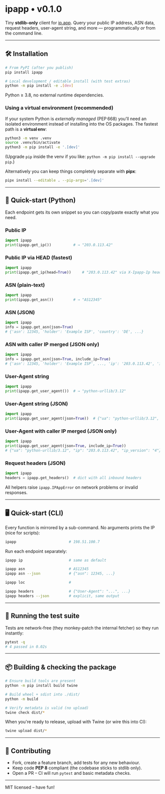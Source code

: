 # ipapp • v0.1.0

Tiny **stdlib-only** client for [ip.app](https://ip.app).
Query your public IP address, ASN data, request headers, user-agent string, and more — programmatically *or* from the command line.

---

## 🛠 Installation

```bash
# From PyPI (after you publish)
pip install ipapp

# Local development / editable install (with test extras)
python -m pip install -e .[dev]
```

Python ≥ 3.8, no external runtime dependencies.

### Using a virtual environment (recommended)

If your system Python is *externally managed* (PEP 668) you’ll need an isolated environment instead of installing into the OS packages. The fastest path is a **virtual env**:

```bash
python3 -m venv .venv
source .venv/bin/activate
python3 -m pip install -e '.[dev]'
```

(Upgrade `pip` inside the venv if you like: `python -m pip install --upgrade pip`.)

Alternatively you can keep things completely separate with **pipx**:

```bash
pipx install --editable . --pip-args='.[dev]'
```

---

## 🚀 Quick-start (Python)

Each endpoint gets its own snippet so you can copy/paste exactly what you need.

### Public IP

```python
import ipapp
print(ipapp.get_ip())          # → "203.0.113.42"
```

### Public IP via HEAD (fastest)
```python
import ipapp
print(ipapp.get_ip(head=True))     # "203.0.113.42" via X-Ipapp-Ip header
```

### ASN (plain-text)

```python
import ipapp
print(ipapp.get_asn())         # → "AS12345"
```

### ASN (JSON)

```python
import ipapp
info = ipapp.get_asn(json=True)
# {'asn': 12345, 'holder': 'Example ISP', 'country': 'DE', ...}
```

### ASN with caller IP merged (JSON only)

```python
import ipapp
info = ipapp.get_asn(json=True, include_ip=True)
# {'asn': 12345, 'holder': 'Example ISP', ..., 'ip': '203.0.113.42', 'ip_version': '4'}
```

### User-Agent string

```python
import ipapp
print(ipapp.get_user_agent())  # → "python-urllib/3.12"
```

### User-Agent string (JSON)

```python
import ipapp
print(ipapp.get_user_agent(json=True))  # {"ua": "python-urllib/3.12", ...}
```

### User-Agent with caller IP merged (JSON only)

```python
import ipapp
print(ipapp.get_user_agent(json=True, include_ip=True))
# {"ua": "python-urllib/3.12", "ip": "203.0.113.42", "ip_version": "4"}
```

### Request headers (JSON)

```python
import ipapp
headers = ipapp.get_headers()  # dict with all inbound headers
```

All helpers raise `ipapp.IPAppError` on network problems or invalid responses.

---

## 🖥 Quick-start (CLI)

Every function is mirrored by a sub-command.
No arguments prints the IP (nice for scripts):

```bash
ipapp                        # 198.51.100.7
```

Run each endpoint separately:

```bash
ipapp ip                     # same as default

ipapp asn                    # AS12345
ipapp asn --json             # {"asn": 12345, ...}

ipapp loc                    #

ipapp headers                # {"User-Agent": "...", ...}
ipapp headers --json         # explicit, same output
```

---

## 🧪 Running the test suite

Tests are network-free (they monkey-patch the internal fetcher) so they run instantly:

```bash
pytest -q
# 4 passed in 0.02s
```

---

## 📦 Building & checking the package

```bash
# Ensure build tools are present
python -m pip install build twine

# Build wheel + sdist into ./dist/
python -m build

# Verify metadata is valid (no upload)
twine check dist/*
```

When you're ready to release, upload with Twine (or wire this into CI):

```bash
twine upload dist/*
```

---

## 🤝 Contributing

* Fork, create a feature branch, add tests for any new behaviour.
* Keep code **PEP 8** compliant (the codebase sticks to stdlib only).
* Open a PR – CI will run `pytest` and basic metadata checks.

---

MIT licensed – have fun!
